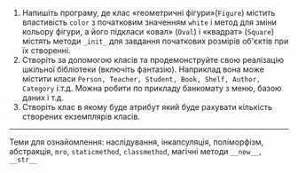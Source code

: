 1. Напишіть програму, де клас «геометричні фігури»(`Figure`) містить властивість `color` з початковим значенням `white` і метод для зміни кольору фігури, а його підкласи «овал» (`Oval`) і «квадрат» (`Square`) містять методи `_init_` для завдання початкових розмірів об'єктів при їх створенні.
2. Створіть за допомогою класів та продемонструйте свою реалізацію шкільної бібліотеки (включіть фантазію). Наприклад вона може містити класи `Person, Teacher, Student, Book, Shelf, Author, Category` і.т.д. Можна робити по прикладу банкомату з меню, базою даних і т.д.
3. Створіть клас в якому буде атрибут який буде рахувати кількість створених екземплярів класів. 
***
Теми для ознайомлення: наслідування, інкапсуляція, поліморфізм, абстракція, `mro`, `staticmethod`, `classmethod`, магічні методи `__new__, __str__`